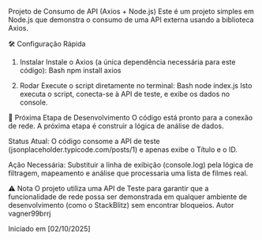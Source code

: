 Projeto de Consumo de API (Axios + Node.js)
Este é um projeto simples em Node.js que demonstra o consumo de uma API externa usando a biblioteca Axios.

🛠️ Configuração Rápida
1. Instalar
Instale o Axios (a única dependência necessária para este código):
Bash
npm install axios

2. Rodar
Execute o script diretamente no terminal:
Bash
node index.js
Isto executa o script, conecta-se à API de teste, e exibe os dados no console.

🎯 Próxima Etapa de Desenvolvimento
O código está pronto para a conexão de rede. A próxima etapa é construir a lógica de análise de dados.

Status Atual: O código consome a API de teste (jsonplaceholder.typicode.com/posts/1) e apenas exibe o Título e o ID.

Ação Necessária: Substituir a linha de exibição (console.log) pela lógica de filtragem, mapeamento e análise que processaria uma lista de filmes real.

⚠️ Nota
O projeto utiliza uma API de Teste para garantir que a funcionalidade de rede possa ser demonstrada em qualquer ambiente de desenvolvimento (como o StackBlitz) sem encontrar bloqueios.
Autor
vagner99brrj

Iniciado em [02/10/2025]








